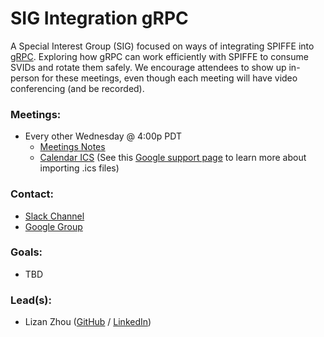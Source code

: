 # SIG Integration gRPC

A Special Interest Group (SIG) focused on ways of integrating SPIFFE into [gRPC](http://grpc.io/). Exploring how gRPC can work efficiently with SPIFFE to consume SVIDs and rotate them safely. We encourage attendees to show up in-person for these meetings, even though each meeting will have video conferencing (and be recorded).

### Meetings:
* Every other Wednesday @ 4:00p PDT
    * [Meetings Notes](https://docs.google.com/document/d/1wzW59UUn-7LJo-IGoo7es-I7bovmVC8sa0nGb1e8wLM)
    * [Calendar ICS](https://calendar.google.com/calendar/ical/scytale.io_kahn31mnh8io8hv11obaa8gr9s%40group.calendar.google.com/public/basic.ics) (See this [Google support page](https://support.google.com/calendar/answer/37100?co=GENIE.Platform%3DDesktop&hl=en) to learn more about importing .ics files)

### Contact:
* [Slack Channel](https://spiffe.slack.com/messages/sig-integration-grpc/)
* [Google Group](https://groups.google.com/a/spiffe.io/forum/#!forum/sig-integration-grpc)

### Goals:
* TBD

### Lead(s):
* Lizan Zhou ([GitHub](https://github.com/lizan) / [LinkedIn](https://www.linkedin.com/in/lizanzhou/))

